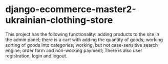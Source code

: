 # django-ecommerce-master2-ukrainian-clothing-store
This project has the following functionality: adding products to the site in the admin panel; there is a cart with adding the quantity of goods; working sorting of goods into categories; working, but not case-sensitive search engine; order form and non-working payment; There is also user registration, login and logout.
